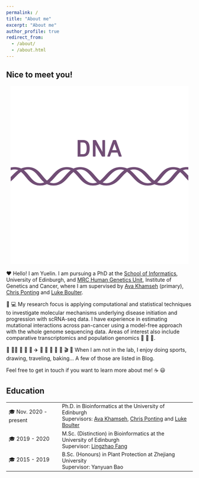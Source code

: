 ```yaml
---
permalink: /
title: "About me"
excerpt: "About me"
author_profile: true
redirect_from: 
  - /about/
  - /about.html
---
```

## Nice to meet you!
<p align="center">
   <img src="../images/Central_dogma.gif" />
</p>

❤️ Hello! I am Yuelin. I am pursuing a PhD at the [School of Informatics](https://www.ed.ac.uk/informatics), University of Edinburgh, and [MRC Human Genetics Unit](https://www.ed.ac.uk/mrc-human-genetics-unit), Institute of Genetics and Cancer, where I am supervised by [Ava Khamseh](https://edbiomed.ai/people/) (primary), [Chris Ponting](https://www.ed.ac.uk/profile/chris-ponting) and [Luke Boulter](https://www.ed.ac.uk/profile/luke-boulter). 

🧬 💻 My research focus is applying computational and statistical techniques to investigate molecular mechanisms underlying disease initiation and progression with scRNA-seq data. I have experience in estimating mutational interactions across pan-cancer using a model-free approach with the whole genome sequencing data. Areas of interest also include comparative transcriptomics and population genomics 👫 🐂 🐖. 

🏓 🏃‍♀️ 🎵 🎤 🎨 ✈️ 🦋 🥖 🎲 📸 📖 🎬 🍿 When I am not in the lab, I enjoy doing sports, drawing, traveling, baking... A few of those are listed in Blog.

Feel free to get in touch if you want to learn more about me! ☕️ 😃

## Education
<table><tbody>
  <tr>
    <td> 🎓 Nov. 2020 - present</td>
    <td>
      Ph.D. in Bioinformatics at the University of Edinburgh<br>
      Supervisors: <a href="https://edbiomed.ai/people/" target="_blank">Ava Khamseh</a>, <a href="https://www.ed.ac.uk/profile/chris-ponting" target="_blank">Chris Ponting</a> and <a href="https://www.ed.ac.uk/profile/luke-boulter" target="_blank">Luke Boulter</a>
    </td>
  </tr>
  <tr>
    <td> 🎓 2019 - 2020</td>
    <td>
      M.Sc. (Distinction) in Bioinformatics at the University of Edinburgh<br>
      Supervisor: <a href="https://scholar.google.com/citations?user=cgcFdCkAAAAJ&hl=en">Lingzhao Fang</a>
    </td>
  </tr>
  <tr>
    <td> 🎓 2015 - 2019</td>
    <td>
      B.Sc. (Honours) in Plant Protection at Zhejiang University<br>
      Supervisor: Yanyuan Bao
      </td>
  </tr>
</tbody>
</table>




